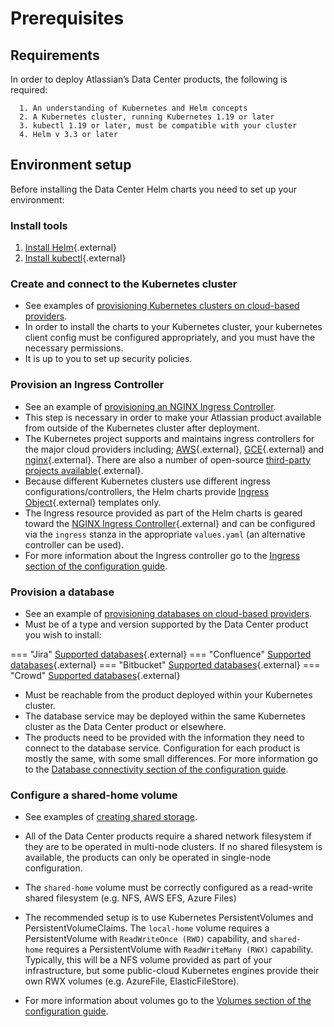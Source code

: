 # Prerequisites 
## Requirements 

In order to deploy Atlassian’s Data Center products, the following is required:

      1. An understanding of Kubernetes and Helm concepts
      2. A Kubernetes cluster, running Kubernetes 1.19 or later
      3. kubectl 1.19 or later, must be compatible with your cluster
      4. Helm v 3.3 or later

## Environment setup 

Before installing the Data Center Helm charts you need to set up your environment:

### Install tools 

1. [Install Helm](https://helm.sh/docs/intro/install/){.external}
2. [Install kubectl](https://kubernetes.io/docs/tasks/tools/){.external}

### Create and connect to the Kubernetes cluster

* See examples of [provisioning Kubernetes clusters on cloud-based providers](../examples/cluster/CLOUD_PROVIDERS.md).
* In order to install the charts to your Kubernetes cluster, your kubernetes client config must be configured appropriately, and you must have the necessary permissions.
* It is up to you to set up security policies.

### Provision an Ingress Controller

* See an example of [provisioning an NGINX Ingress Controller](../examples/ingress/CONTROLLERS.md).
* This step is necessary in order to make your Atlassian product available from outside of the Kubernetes cluster after deployment. 
* The Kubernetes project supports and maintains ingress controllers for the major cloud providers including; [AWS](https://github.com/kubernetes-sigs/aws-load-balancer-controller#readme){.external}, [GCE](https://github.com/kubernetes/ingress-gce/blob/master/README.md#readme){.external} and [nginx](https://github.com/kubernetes/ingress-nginx/blob/master/README.md#readme){.external}. There are also a number of open-source [third-party projects available](https://kubernetes.io/docs/concepts/services-networking/ingress-controllers/){.external}.
* Because different Kubernetes clusters use different ingress configurations/controllers, the Helm charts provide [Ingress Object](https://kubernetes.io/docs/concepts/services-networking/ingress/){.external} templates only.
* The Ingress resource provided as part of the Helm charts is geared toward the [NGINX Ingress Controller](https://kubernetes.github.io/ingress-nginx/){.external} and can be configured via the `ingress` stanza in the appropriate `values.yaml` (an alternative controller can be used).
* For more information about the Ingress controller go to the [Ingress section of the configuration guide](CONFIGURATION.md#ingress).

### Provision a database

* See an example of [provisioning databases on cloud-based providers](../examples/database/CLOUD_PROVIDERS.md).
* Must be of a type and version supported by the Data Center product you wish to install:
  
=== "Jira"
      [Supported databases](https://confluence.atlassian.com/adminjiraserver/supported-platforms-938846830.html#Supportedplatforms-Databases){.external}
=== "Confluence"
      [Supported databases](https://confluence.atlassian.com/doc/supported-platforms-207488198.html#SupportedPlatforms-Databases){.external}
=== "Bitbucket"
      [Supported databases](https://confluence.atlassian.com/bitbucketserver/supported-platforms-776640981.html#Supportedplatforms-databasesDatabases){.external}
=== "Crowd"
      [Supported databases](https://confluence.atlassian.com/crowd/supported-platforms-191851.html#SupportedPlatforms-Databases){.external}


* Must be reachable from the product deployed within your Kubernetes cluster. 
* The database service may be deployed within the same Kubernetes cluster as the Data Center product or elsewhere.
* The products need to be provided with the information they need to connect to the database service. Configuration for each product is mostly the same, with some small differences. For more information go to the [Database connectivity section of the configuration guide](CONFIGURATION.md#database-connectivity).

### Configure a shared-home volume

* See examples of [creating shared storage](../examples/storage/STORAGE.md).
* All of the Data Center products require a shared network filesystem if they are to be operated in multi-node clusters. If no shared filesystem is available, the products can only be operated in single-node configuration.

* The `shared-home` volume must be correctly configured as a read-write shared filesystem (e.g. NFS, AWS EFS, Azure Files)

* The recommended setup is to use Kubernetes PersistentVolumes and PersistentVolumeClaims. The `local-home` volume requires a PersistentVolume with `ReadWriteOnce (RWO)` capability, and `shared-home` requires a PersistentVolume with `ReadWriteMany (RWX)` capability. Typically, this will be a NFS volume provided as part of your infrastructure, but some public-cloud Kubernetes engines provide their own RWX volumes (e.g. AzureFile, ElasticFileStore). 

* For more information about volumes go to the [Volumes section of the configuration guide](CONFIGURATION.md#volumes). 
